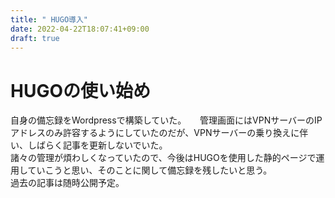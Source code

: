 ```yaml
---
title: " HUGO導入"
date: 2022-04-22T18:07:41+09:00
draft: true
---
```


# HUGOの使い始め
自身の備忘録をWordpressで構築していた。 　
管理画面にはVPNサーバーのIPアドレスのみ許容するようにしていたのだが、VPNサーバーの乗り換えに伴い、しばらく記事を更新しないでいた。  
諸々の管理が煩わしくなっていたので、今後はHUGOを使用した静的ページで運用していこうと思い、そのことに関して備忘録を残したいと思う。  
過去の記事は随時公開予定。